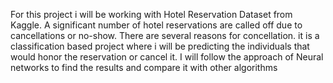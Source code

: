 For this project i will be working with Hotel Reservation Dataset from Kaggle. A significant number of hotel reservations are called off due to cancellations or no-show. There are several reasons for concellation. it is a classification based project where i will be predicting the individuals that would honor the reservation or cancel it. I will follow the approach of Neural networks to find the results and compare it with other algorithms
